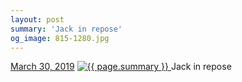 ```yaml
---
layout: post
summary: 'Jack in repose'
og_image: 815-1280.jpg
---
```


<p>
  <time>
    <a href="/815">March 30, 2019</a>
  </time>
  <a href="/815">
    <img src="{{ site.assets_url }}/815-640.jpg" srcset="{{ site.assets_url }}/815-320.jpg 320w, {{ site.assets_url }}/815-640.jpg 640w, {{ site.assets_url }}/815-960.jpg 960w, {{ site.assets_url }}/815-1280.jpg 1280w" sizes="(min-width: 700px) 50vw, calc(100vw - 2rem)" alt="{{ page.summary }}" />
  </a>
  <span>Jack in repose</span>
</p>
